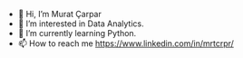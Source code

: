 - 👋 Hi, I’m Murat Çarpar
- 👀 I’m interested in Data Analytics.
- 🌱 I’m currently learning Python.
- 📫 How to reach me https://www.linkedin.com/in/mrtcrpr/
